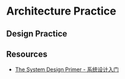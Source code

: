# Architecture Practice

## Design Practice


## Resources
* [The System Design Primer - 系统设计入门](https://github.com/donnemartin/system-design-primer)